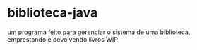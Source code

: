 # biblioteca-java
um programa feito para gerenciar o sistema de uma biblioteca, emprestando e devolvendo livros
WIP

